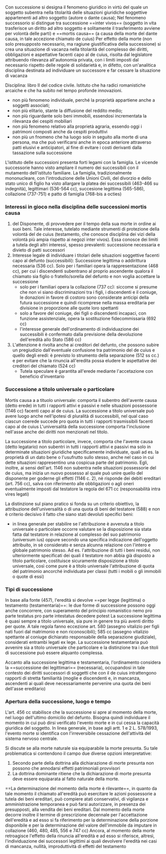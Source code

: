 Con successione si designa il fenomeno giuridico in virtù del quale un soggetto subentra nella titolarità delle situazioni giuridiche soggettive appartenenti ad altro soggetto (autore o dante causa); 
Nel fenomeno successorio si distingue tra successione ==inter vivos== (soggetto in vita trasferisce un diritto ad altro soggetto e solitamente il trasferimento avviene per volontà delle parti) e ==mortis causa== (a causa della morte del dante causa, in tale accezione chiamato de cuius)
Per effetto della morte (non solo presupposto necessario, ma ragiune giustificativa della successione) si crea una situazione di vacanza nella titolarità del complesso dei diritti, obbligazioni e aspettative facenti capo al de cuius, risolta dal legislatore attribuendo rilevanza all'autonomia privata, con i limiti imposti dal necessario rispetto delle regole di solidarietà e, in difetto, con un'analitica disciplina destinata ad individuare un successore e far cessare la situazione di vacanza

Disciplina: libro II del codice civile.
Istituto che ha radici romanistiche arcaiche e che ha subito nel tempo profonde innovazioni.
- non più fenomeno individuale, perché la proprietà appartiene anche a soggetti associati;
- non più elitario, stante la diffusione del reddito medio;
- non più riguardante solo beni immobili, essendosi incrementata la rilevanza dei cespiti mobiliari
- non più fenomeno relativo alla proprietà agraria, essendo oggi i patrimoni composti anche da cespiti produttivi
- non più un fnomeno che ha luogo solo in seguito alla morte di una persona, ma che può verificarsi anche in epoca anteriore attraverso patti elusivi e anticipatori, al fine di evitare i costi derivanti dalla tassazione sulla successione

L'istituto delle successioni presenta forti legami con la famiglia. Le vicende successorie hanno visto ampliare il numero dei successibili con il mutamento dell'istituto familiare. La famiglia, tradizionalmente mononucleare, con l'introduzione delle Unioni Civili, del divorzio e dello stato unico di figlio ha visto allargare la platea dei successibili (463-466 su indegnità), legittimari (536-564 cc), succesione legittima (565-586), collazione (737-751) e patto di famiglia (768-bis a octies)

### Interessi in gioco nella disciplina delle successioni mortis causa
1. del Disponente, di provvedere per il tempo della sua morte in ordine ai suoi beni. Tale interesse, tutelato mediante strumenti di protezione della volontà del de cuius (testamento, che conosce disciplina dei vizi della volontà più ampia rispetto ai negozi inter vivos). Essa conosce dei limiti a tutela degli altri interessi, spesso prevalenti: successione necessaria e divieto di patti successori
2. Interesse legale di individuare i titolari delle situazioni soggettive facenti capo al defunto (successibili): Successione legittima o addirittura necessaria (536 cc). Solo per i familiari opera la rappresentazione (468 cc), per cui i discendenti subentrano al proprio ascendente qualora il chiamato sia figlio o fratello/sorella del defunto e non voglia accettare la successione
	- solo per i familiari opera la collazione (737 cc): siccome si presume che non vi siano discriminazioni tra i figli, i discendenti e il coniuge, le donazioni in favore di costoro sono considerate anticipi della futura successione e quindi ricomprese nella massa ereditaria per divisione in proporzione alle quote loro spettanti
	- solo a favore del coniuge, dei figli o discendenti incapaci, con funzione assistenziale, opera la sostituzione fidecommissaria (692 cc)
	- l'interesse generale dell'ordinamento di individuazione dei successibili è confermato dalla previsione della devoluzione dell'eredità allo Stato (586 cc)
3. L'attenzione è rivolta anche ai creditori del defunto, che possono subire un pregiudizio dall'eventuale confusione tra patrimonio del de cuius e quello degli eredi: è previsto lo strumento della separazione (512 ss cc.) e per evitare che la rinuncia all'eredita possa eludere le aspettative dei creditori del chiamato (524 cc)
	- Tutela speculare è garantita all'erede mediante l'accetazione con beneficio d'inventario

### Successione a titolo universale o particolare
Mortis causa a a tituolo universale: comporta il subentro dell'avente causa (detto erede) in tutti i rapporti attivi e passivi e nelle situazioni possessorie (1146 cc) facenti capo al de cuius. La successione a titolo universale può avere luogo anche nell'ipotesi di pluralità di successibili, nel qual caso ciascun coerede succede pro quota in tutti i rapporti trasmissibili facenti capo al de cuius
L'universalità della successione comporta l'inclusione nell'asse anche dei diritti non menzionati nel titolo.

La successione a titolo particolare, invece, comporta che l'avente causa (detto legatario) non subentri in tutti i rapporti attivi e passivi ma solo in determinate situazioni giuridiche specificamente individuate, quali ad es. la proprietà di un dato bene o l'usufrutto sullo stesso, anche nel caso in cui dette situazioni rappresentino una cospicua parte del patrimonio. Egli, inoltre, ai sensi dell'art. 1146 non subentra nelle situazioni possessorie del de cuius, ma inizia un nuovo possesso al quale può unire quello del disponente per goderne gli effetti (1146 c. 2), nè risponde dei debiti ereditari (art. 756 cc), salva con riferimento alle obbligazioni o agli oneri eventualmente imposti dal testatore la regola del 671 cc (responsabilità intra vires legati)

La distinzione sul piano pratico si fonda su un criterio obiettivo, la attribuzione dell'universalità o di una quota di beni del testatore (588) e non è criterio decisivo il fatto che siano stati devoluti specifici beni:
- in linea generale per stabilire se l'attribuzione è avvenuta a titolo universale o particolare occorre valutare se la disposizione sia stata fatta dal testatore in relazione al complesso del suo patrimonio (universum ius) oppure secondo una specifica indicazione dell'oggetto attribuito, in sè considerato e senza alcunna relazione con l'intero e globale patrimonio stesso. Ad es. l'attribuzione di tutti i beni residui, non ulteriormente specificati dei quali il testatore non abbia già disposto a titolo particolare, costituisce sicuramente disposizione a titolo universale, così come pure è a titolo universale l'attribuzione di quota del patrimonio ancorché individuata per classi (tutti i mobili o gli immobili o quote di essi)

### Tipi di successione
In base alla fonte (457), l'eredità si devolve ==per legge (legittima) o testamento (testamentaria)==: le due forme di successione possono oggi anche concorrere, con superamento del principio romanistico nemo pro parte testatus pro parte intestatus decedere potest
La successione legittima è quasi sempre a titolo universale, sia pure in genere tra più aventi diritto per quote. A tale regola fanno eccezione art. 580 (assegno vitalizio per figli nati fuori dal matrimonio e non riconoscibili); 585 cc (assegno vitalizio spettante al coniuge dichiarato responsabile della separazione giudiziale), considerati entrambi legati ex lege.
La successione testamentaria può avvenire sia a titolo universale che particolare e la distinzione tra i due titoli di successione può essere alquanto complessa.

Accanto alla successione legittima e testamentaria, l'ordinamento considera la ==successione dei legittimari== (necessaria), occupandosi in tale contesto dei diritti successori di soggetti che con il de cuius intrattengono rapporti di stretta familiarità (moglie e discendenti e, in mancanza, ascendenti ai quali deve necessariamente pervenire una quota dei beni dell'asse ereditario)

### Apertura della successione, luogo e tempo
L'art. 456 cc stabilisce che la successione si apre al momento della morte, nel luogo dell'ultimo domicilio del defunto.
Bisogna quindi individuare il momento in cui può dirsi verificato l'evento morte e in cui cessa la capacità giuridica del soggetto. In linea generale, in base agli artt. 1 e 2 L. 578/1993, l'evento morte si identifica con l'irreversibile cessazione dell'attività del sistema nervoso centrale.

Si discute se alla morte naturale sia equiparabile la morte presunta. Su tale problematica si contendono il campo due diverse opzioni interpretative:
1. Secondo parte della dottrina alla dichiarazione di morte presunta non possono che annodarsi effetti patrimoniali provvisori
2. La dottrina dominante ritiene che la dichiarazione di morte presunta deve essere equiparata al fatto naturale della morte.

==La determinazione del momento della morte è rilevante==, in quanto da tale momento il chiamato all'eredità può esercitare le azioni possessorie a tutela dei beni ereditari, può compiere atati conservativi, di vigilanza e amministrazione temporanea e può farsi autorizzare, in presenza dei presupposti, alla vendita dei beni ereditari. Dal momento della morte decorre inoltre il termine di prescrizione decennale per l'accettazione dell'eredità e ad esso si fa riferimento per la determinazione della porzione disponibile e per la determinazione del valore dell'immobile da imputare in collazione (460, 480, 485, 556 e 747 cc)
Ancora, al momento della morte retroagisce l'effetto della rinuncia all'eredità e ad esso si riferisce, altresì, l'individuazione dei successori legittimi ai quali devolvere l'eredità nei casi di mancanza, nullità, improduttività di effetti del testamento





